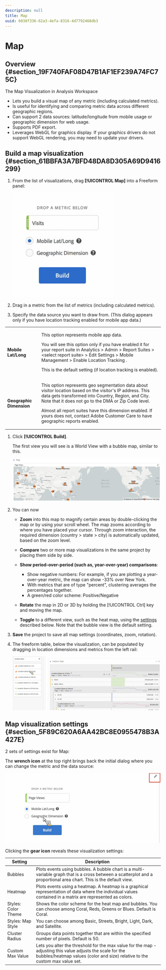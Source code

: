 ```yaml
---
description: null
title: Map
uuid: 6038f336-62a3-4efa-8316-4d7792468db3
---
```


# Map

## Overview {#section_19F740FAF08D47B1AF1EF239A74FC75C}

The Map Visualization in Analysis Workspace

* Lets you build a visual map of any metric (including calculated metrics).
* Is useful for identifying and comparing metric data across different geographic regions.
* Can support 2 data sources: latitude/longitude from mobile usage or geographic dimension for web usage.
* Supports PDF export.
* Leverages WebGL for graphics display. If your graphics drivers do not support WebGL rendering, you may need to update your drivers.

## Build a map visualization {#section_61BBFA3A7BFD48DA8D305A69D9416299}

1. From the list of visualizations, drag **[!UICONTROL Map]** into a Freeform panel:

   ![](assets/map-viz1.png)

1. Drag in a metric from the list of metrics (including calculated metrics).
1. Specify the data source you want to draw from. (This dialog appears only if you have location tracking enabled for mobile app data.) 

<table id="table_CD54B433464B4282A7524FB187016C47"> 
 <tbody> 
  <tr> 
   <td colname="col1"> <p><b>Mobile Lat/Long</b> </p> </td> 
   <td colname="col2"> <p>This option represents mobile app data. </p> <p>You will see this option only if you have enabled it for your report suite in <span class="ignoretag"> <span class="uicontrol"> Analytics </span>  &gt; <span class="uicontrol"> Admin </span>  &gt; <span class="uicontrol"> Report Suites </span>  &gt; <span class="uicontrol"> &lt;select report suite&gt; </span>  &gt; <span class="uicontrol"> Edit Settings </span>  &gt; <span class="uicontrol"> Mobile Management </span>  &gt; <span class="uicontrol"> Enable Location Tracking </span> </span>. </p> <p>This is the default setting (if location tracking is enabled). </p> </td> 
  </tr> 
  <tr> 
   <td colname="col1"> <p><b>Geographic Dimension </b> </p> </td> 
   <td colname="col2"> <p>This option represents geo segmentation data about visitor location based on the visitor's IP address. This data gets transformed into Country, Region, and City. Note that it does not go to the DMA or Zip Code level. </p> <p>Almost all report suites have this dimension enabled. If yours does not, contact Adobe Customer Care to have geographic reports enabled. </p> </td> 
  </tr> 
 </tbody> 
</table>

1. Click **[!UICONTROL Build]**.

   The first view you will see is a World View with a bubble map, similar to this.

   ![](assets/bubble-world-view.png)

1. You can now

    * **Zoom** into this map to magnify certain areas by double-clicking the map or by using your scroll wheel. The map zooms according to where you have placed your cursor. Through zoom interaction, the required dimension (country > state > city) is automatically updated, based on the zoom level.
    * **Compare** two or more map visualizations in the same project by placing them side by side.
    * **Show period-over-period (such as, year-over-year) comparisons**:

        * Show negative numbers: For example, if you are plotting a year-over-year metric, the map can show -33% over New York.
        * With metrics that are of type "percent", clustering averages the percentages together.
        * A green/red color scheme: Positive/Negative

    * **Rotate** the map in 2D or 3D by holding the [!UICONTROL Ctrl] key and moving the map.
    
    * **Toggle** to a different view, such as the heat map, using the [settings](/help/analysis-workspace/visualizations/map-visualization.md#section_5F89C620A6AA42BC8E0955478B3A427E) described below. Note that the bubble view is the default setting.

1. **Save** the project to save all map settings (coordinates, zoom, rotation).
1. The freeform table, below the visualization, can be populated by dragging in location dimensions and metrics from the left rail:

   ![](assets/location-dimensions.png)

## Map visualization settings {#section_5F89C620A6AA42BC8E0955478B3A427E}

2 sets of settings exist for Map:

The **wrench icon** at the top right brings back the initial dialog where you can change the metric and the data source:

![](assets/map-wrench.png)

Clicking the **gear icon** reveals these visualization settings: 

| Setting | Description |
|--- |--- |
|Bubbles|Plots events using bubbles. A bubble chart is a multi-variable graph that is a cross between a scatterplot and a proportional area chart. This is the default view.|
|Heatmap|Plots events using a heatmap. A heatmap is a graphical representation of data where the individual values contained in a matrix are represented as colors.|
|Styles: Color Theme|Shows the color scheme for the heat map and bubbles. You can choose among Coral, Reds, Greens or Blues. Default is Coral.|
|Styles: Map Style|You can choose among Basic, Streets, Bright, Light, Dark, and Satellite.|
|Cluster Radius|Groups data points together that are within the specified number of pixels. Default is 50.|
|Custom Max Value|Lets you alter the threshold for the max value for the map - adjusting this value adjusts the scale for the bubbles/heatmap values (color and size) relative to the custom max value set.|

